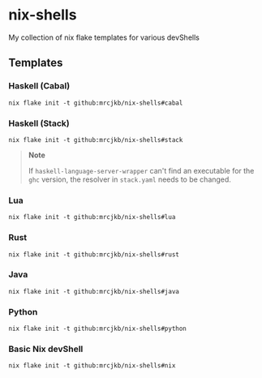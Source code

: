 # nix-shells

My collection of nix flake templates for various devShells

## Templates

### Haskell (Cabal)

```console
nix flake init -t github:mrcjkb/nix-shells#cabal
```

### Haskell (Stack)

```console
nix flake init -t github:mrcjkb/nix-shells#stack
```

> **Note**
>
> If `haskell-language-server-wrapper` can't find an executable
> for the `ghc` version, the resolver in `stack.yaml` needs to
> be changed.

### Lua

```console
nix flake init -t github:mrcjkb/nix-shells#lua
```

### Rust

```console
nix flake init -t github:mrcjkb/nix-shells#rust
```

### Java

```console
nix flake init -t github:mrcjkb/nix-shells#java
```

### Python

```console
nix flake init -t github:mrcjkb/nix-shells#python
```

### Basic Nix devShell

```console
nix flake init -t github:mrcjkb/nix-shells#nix
```
